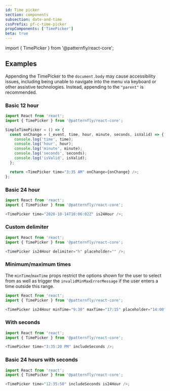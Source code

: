 ```yaml
---
id: Time picker
section: components
subsection: date-and-time
cssPrefix: pf-c-time-picker
propComponents: ['TimePicker']
beta: true
---
```


import { TimePicker } from '@patternfly/react-core';

## Examples

Appending the TimePicker to the `document.body` may cause accessibility issues, including being unable to navigate into the menu via keyboard or other assistive technologies. Instead, appending to the `"parent"` is recommended.

### Basic 12 hour

```js
import React from 'react';
import { TimePicker } from '@patternfly/react-core';

SimpleTimePicker = () => {
  const onChange = (_event, time, hour, minute, seconds, isValid) => {
    console.log('time', time);
    console.log('hour', hour);
    console.log('minute', minute);
    console.log('seconds', seconds);
    console.log('isValid', isValid);
  };

  return <TimePicker time="3:35 AM" onChange={onChange} />;
};
```

### Basic 24 hour

```js
import React from 'react';
import { TimePicker } from '@patternfly/react-core';

<TimePicker time="2020-10-14T18:06:02Z" is24Hour />;
```

### Custom delimiter

```js
import React from 'react';
import { TimePicker } from '@patternfly/react-core';

<TimePicker is24Hour delimiter="h" placeholder="" />;
```

### Minimum/maximum times

The `minTime`/`maxTime` props restrict the options shown for the user to select from as well as trigger the `invalidMinMaxErrorMessage` if the user enters a time outside this range.

```js
import React from 'react';
import { TimePicker } from '@patternfly/react-core';

<TimePicker is24Hour minTime="9:30" maxTime="17:15" placeholder="14:00" />;
```

### With seconds

```js
import React from 'react';
import { TimePicker } from '@patternfly/react-core';

<TimePicker time="3:35:20 PM" includeSeconds />;
```

### Basic 24 hours with seconds

```js
import React from 'react';
import { TimePicker } from '@patternfly/react-core';

<TimePicker time="12:35:50" includeSeconds is24Hour />;
```
